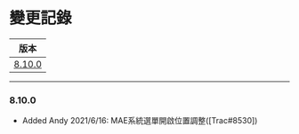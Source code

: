 變更記錄
===
| 版本 |
| :---: |
| [8.10.0](#v8_10_0) |

***
### <a id='v8_10_0'></a>8.10.0
* Added Andy 2021/6/16: MAE系統選單開啟位置調整([Trac#8530])

